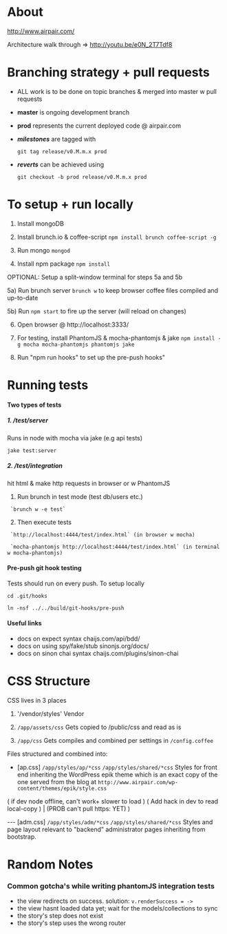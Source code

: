 About
===============================================================================

http://www.airpair.com/

Architecture walk through => http://youtu.be/e0N_2T7Tdf8


Branching strategy + pull requests
===============================================================================

- ALL work is to be done on topic branches & merged into master w pull requests

- **master** is ongoing development branch

- **prod** represents the current deployed code @ airpair.com

- ***milestones*** are tagged with

    `git tag release/v0.M.m.x prod`

- ***reverts*** can be achieved using

    `git checkout -b prod release/v0.M.m.x prod`


To setup + run locally
===============================================================================

1)   Install mongoDB

1)   Install brunch.io & coffee-script `npm install brunch coffee-script -g`

3)   Run mongo `mongod`

4)   Install npm package `npm install`

OPTIONAL: Setup a split-window terminal for steps 5a and 5b

5a)  Run brunch server `brunch w` to keep browser coffee files compiled and up-to-date

5b)  Run `npm start` to fire up the server (will reload on changes)

6)   Open browser @ http://localhost:3333/

7)   For testing, install PhantomJS & mocha-phantomjs & jake `npm install -g mocha mocha-phantomjs phantomjs jake`

8)   Run "npm run hooks" to set up the pre-push hooks"


Running tests
===============================================================================

#### Two types of tests

##### 1. /test/server

   Runs in node with mocha via jake (e.g api tests)

   `jake test:server`

##### 2. /test/integration

   hit html & make http requests in browser or w PhantomJS

   1) Run brunch in test mode (test db/users etc.)

     `brunch w -e test`

   2) Then execute tests

     `http://localhost:4444/test/index.html` (in browser w mocha)

     `mocha-phantomjs http://localhost:4444/test/index.html` (in terminal w mocha-phantomjs)

#### Pre-push git hook testing

Tests should run on every push. To setup locally

  `cd .git/hooks`

  `ln -nsf ../../build/git-hooks/pre-push`

#### Useful links

- docs on expect syntax                chaijs.com/api/bdd/
- docs on using spy/fake/stub          sinonjs.org/docs/
- docs on sinon chai syntax            chaijs.com/plugins/sinon-chai


CSS Structure
===============================================================================

CSS lives in 3 places

1)  '/vendor/styles'
    Vendor

2)  `/app/assets/css`
    Gets copied to /public/css and read as is

3)  `/app/css`
    Gets compiles and combined per settings in `/config.coffee`

Files structured and combined into:

-   [ap.css]
    `/app/styles/ap/*css`
    `/app/styles/shared/*css`
    Styles for front end inheriting the WordPress epik theme which is an exact copy of the one served from the blog at
    `http://www.airpair.com/wp-content/themes/epik/style.css`

  ( if dev node offline, can't work+ slower to load )
  ( Add hack in dev to read local-copy ) | (PROB can't pull https: YET) )

--- [adm.css]
    `/app/styles/adm/*css`
    `/app/styles/shared/*css`
    Styles and page layout relevant to "backend" administrator pages inheriting from bootstrap.


Random Notes
===============================================================================

### Common gotcha's while writing phantomJS integration tests
- the view redirects on success. solution: `v.renderSuccess = ->`
- the view hasnt loaded data yet; wait for the models/collections to sync
- the story's step does not exist
- the story's step uses the wrong router
